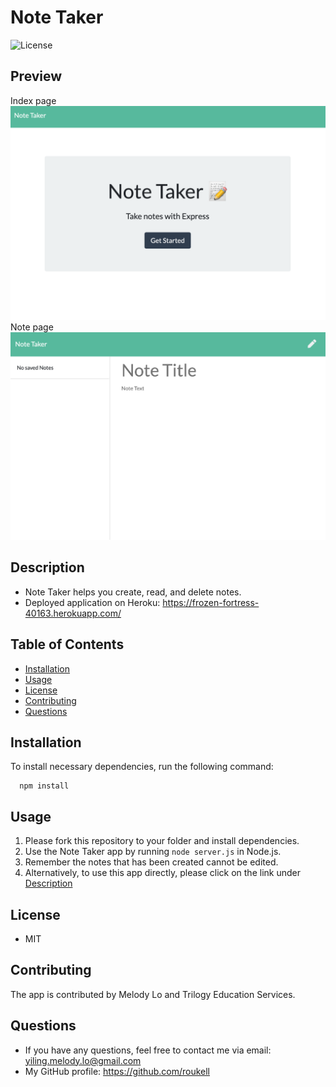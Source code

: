 
  # Note Taker
  ![License](https://img.shields.io/github/license/roukell/note_taker)

  ## Preview
  Index page
  ![img](./assets/img/screenshot1.png)
  Note page
  ![img](./assets/img/screenshot2.png)

  ## Description
  * Note Taker helps you create, read, and delete notes.
  * Deployed application on Heroku: https://frozen-fortress-40163.herokuapp.com/

  ## Table of Contents
  * [Installation](#Installation)
  * [Usage](#Usage)
  * [License](#License)
  * [Contributing](#Contributing)
  * [Questions](#Questions)

  ## Installation
  To install necessary dependencies, run the following command:

      npm install

  ## Usage
  1. Please fork this repository to your folder and install dependencies.
  2. Use the Note Taker app by running `node server.js` in Node.js. 
  3. Remember the notes that has been created cannot be edited.
  4. Alternatively, to use this app directly, please click on the link under [Description](#Description)

  ## License
  * MIT

  ## Contributing
  The app is contributed by Melody Lo and Trilogy Education Services.


  ## Questions
  * If you have any questions, feel free to contact me via email: yiling.melody.lo@gmail.com
  * My GitHub profile: https://github.com/roukell

  
  